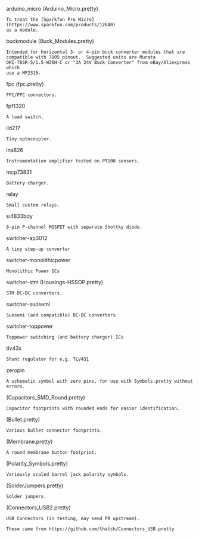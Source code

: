 arduino\_micro (Arduino\_Micro.pretty)

    To treat the [Sparkfun Pro Micro](https://www.sparkfun.com/products/12640)
    as a module.

buckmodule (Buck\_Modules.pretty)

    Intended for horizontal 3- or 4-pin buck converter modules that are
    compatible with 7805 pinout.  Suggested units are Murata
    OKI-78SR-5/1.5-W36H-C or "3A 24V Buck Converter" from eBay/Aliexpress which
    use a MP2315.

fpc (fpc.pretty)

    FFC/FPC connectors.

fpf1320

    A load switch.

ild217

    Tiny optocoupler.

ina826

    Instrumentation amplifier tested on PT100 sensors.

mcp73831

    Battery charger.

relay

    Small custom relays.

si4833bdy

    8-pin P-channel MOSFET with separate Shottky diode.

switcher-ap3012

    A tiny step-up converter

switcher-monolithicpower

    Monolithic Power ICs

switcher-stm (Housings-HSSOP.pretty)

    STM DC-DC converters.

switcher-suosemi

    Suosemi (and compatible) DC-DC converters

switcher-toppower

    Toppower switching (and battery charger) ICs

tlv43x

    Shunt regulator for e.g. TLV431

zeropin

    A schematic symbol with zero pins, for use with Symbols.pretty without
    errors.

(Capacitors\_SMD\_Round.pretty)

    Capacitor footprints with rounded ends for easier identification.

(Bullet.pretty)

    Various bullet connector footprints.

(Membrane.pretty)

    A round membrane button footprint.

(Polarity\_Symbols.pretty)

    Variously scaled barrel jack polarity symbols.

(SolderJumpers.pretty)

    Solder jumpers.

(Connectors\_USB2.pretty)

    USB Connectors (in testing, may send PR upstream).

    These came from https://github.com/thatch/Connectors_USB.pretty
